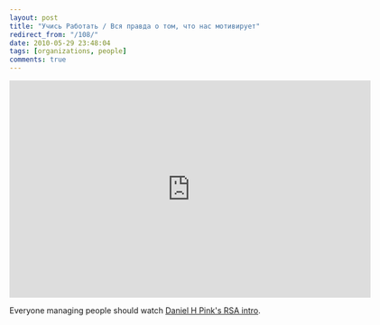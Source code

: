 ```yaml
---
layout: post
title: "Учись Работать / Вся правда о том, что нас мотивирует"
redirect_from: "/108/"
date: 2010-05-29 23:48:04
tags: [organizations, people]
comments: true
---
```

<embed height="385" type="application/x-shockwave-flash" width="640" src="https://www.youtube.com/v/u6XAPnuFjJc&amp;color1=0xb1b1b1&amp;color2=0xd0d0d0&amp;hl=en_US&amp;feature=player_embedded&amp;fs=1" allowfullscreen="true" allowscriptaccess="always" />

Everyone managing people should watch [Daniel H Pink's RSA intro](https://www.youtube.com/watch?v=u6XAPnuFjJc&feature=player_embedded).


